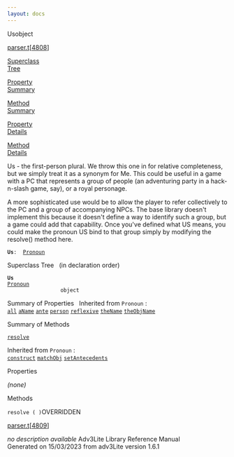 ```yaml
---
layout: docs
---
```

<span class="title">Us</span><span class="type">object</span>

[parser.t](../file/parser.t.html)\[[4808](../source/parser.t.html#4808)\]

[Superclass  
Tree](#_SuperClassTree_)

[Property  
Summary](#_PropSummary_)

[Method  
Summary](#_MethodSummary_)

[Property  
Details](#_Properties_)

[Method  
Details](#_Methods_)



Us - the first-person plural. We throw this one in for relative
completeness, but we simply treat it as a synonym for Me. This could be
useful in a game with a PC that represents a group of people (an
adventuring party in a hack-n-slash game, say), or a royal personage.

A more sophisticated use would be to allow the player to refer
collectively to the PC and a group of accompanying NPCs. The base
library doesn't implement this because it doesn't define a way to
identify such a group, but a game could add that capability. Once you've
defined what US means, you could make the pronoun US bind to that group
simply by modifying the resolve() method here.

**`Us`**` :   `[`Pronoun`](../object/Pronoun.html)



<span id="_SuperClassTree_"></span>



<span class="hdln">Superclass Tree</span>   (in declaration order)



**`Us`**  
[`Pronoun`](../object/Pronoun.html)  
`                 object`  
<span id="_PropSummary_"></span>



<span class="hdln">Summary of Properties</span>  
Inherited from `Pronoun` :  
[`all`](../object/Pronoun.html#all) [`aName`](../object/Pronoun.html#aName) [`ante`](../object/Pronoun.html#ante) [`person`](../object/Pronoun.html#person) [`reflexive`](../object/Pronoun.html#reflexive) [`theName`](../object/Pronoun.html#theName) [`theObjName`](../object/Pronoun.html#theObjName)

<span id="_MethodSummary_"></span>



<span class="hdln">Summary of Methods</span>  



[`resolve`](#resolve)

Inherited from `Pronoun` :  
[`construct`](../object/Pronoun.html#construct) [`matchObj`](../object/Pronoun.html#matchObj) [`setAntecedents`](../object/Pronoun.html#setAntecedents)

<span id="_Properties_"></span>



<span class="hdln">Properties</span>  



*(none)* <span id="_Methods_"></span>



<span class="hdln">Methods</span>  



<span id="resolve"></span>

`resolve ( )`<span class="rem">OVERRIDDEN</span>

[parser.t](../file/parser.t.html)\[[4809](../source/parser.t.html#4809)\]



*no description available*
Adv3Lite Library Reference Manual  
Generated on 15/03/2023 from adv3Lite version 1.6.1


